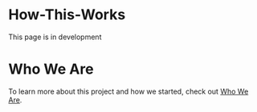 # How-This-Works

This page is in development

# Who We Are
To learn more about this project and how we started, check out [Who We Are](https://capstone-class-minecraft-internet.github.io/Who-We-Are/).
